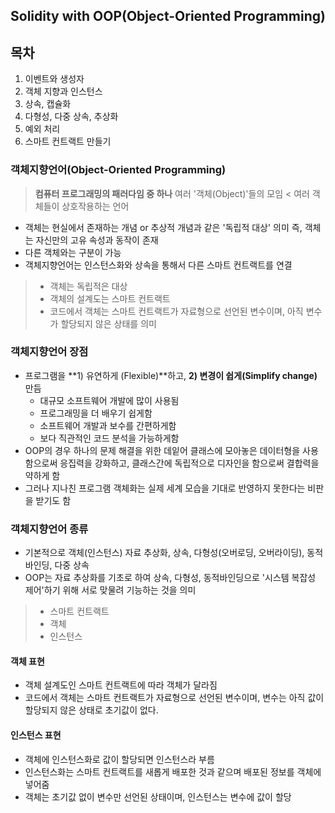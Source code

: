 ## Solidity with OOP(Object-Oriented Programming)

## 목차

1. 이벤트와 생성자
2. 객체 지향과 인스턴스
3. 상속, 캡슐화
4. 다형성, 다중 상속, 추상화
5. 예외 처리
6. 스마트 컨트랙트 만들기


### 객체지향언어(Object-Oriented Programming)
> **컴퓨터 프로그래밍의 패러다임 중 하나**
> 여러 '객체(Object)'들의 모임
< 여러 객체들이 상호작용하는 언어

- 객체는 현실에서 존재하는 개념 or 추상적 개념과 같은 '독립적 대상' 의미
  즉, 객체는 자신만의 고유 속성과 동작이 존재
- 다른 객체와는 구분이 가능
- 객체지향언어는 인스턴스화와 상속을 통해서 다른 스마트 컨트랙트를 연결

> - 객체는 독립적은 대상
> - 객체의 설계도는 스마트 컨트랙트
> - 코드에서 객체는 스마트 컨트랙트가 자료형으로 선언된 변수이며,
>   아직 변수가 할당되지 않은 상태를 의미

### 객체지향언어 장점

- 프로그램을 **1) 유연하게 (Flexible)**하고, **2) 변경이 쉽게(Simplify change)** 만듬
  - 대규모 소프트웨어 개발에 많이 사용됨
  - 프로그래밍을 더 배우기 쉽게함
  - 소프트웨어 개발과 보수를 간편하게함
  - 보다 직관적인 코드 분석을 가능하게함
- OOP의 경우 하나의 문제 해결을 위한 데잍어 클래스에 모아놓은 데이터형을
  사용함으로써 응집력을 강화하고, 클래스간에 독립적으로 디자인을 함으로써
  결합력을 약하게 함
- 그러나 지나친 프로그램 객체화는 실제 세계 모습을 기대로 반영하지 못한다는
  비판을 받기도 함

### 객체지향언어 종류

- 기본적으로 객체(인스턴스)
  자료 추상화, 상속, 다형성(오버로딩, 오버라이딩), 동적 바인딩, 다중 상속
- OOP는 자료 추상화를 기초로 하여 상속, 다형성, 동적바인딩으로
  '시스템 복잡성 제어'하기 위해 서로 맞물려 기능하는 것을 의미

> - 스마트 컨트랙트
> - 객체
> - 인스턴스

#### 객체 표현
- 객체 설계도인 스마트 컨트랙트에 따라 객체가 달라짐
- 코드에서 객체는 스마트 컨트랙트가 자료형으로 선언된
  변수이며, 변수는 아직 값이 할당되지 않은 상태로
  초기값이 없다.

#### 인스턴스 표현
- 객체에 인스턴스화로 값이 할당되면 인스턴스라 부름
- 인스턴스화는 스마트 컨트랙트를 새롭게 배포한 것과 같으며
  배포된 정보를 객체에 넣어줌
- 객체는 초기값 없이 변수만 선언된 상태이며,
  인스턴스는 변수에 값이 할당

